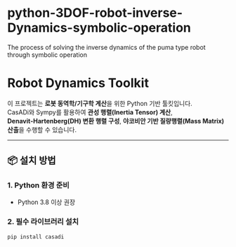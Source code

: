 # python-3DOF-robot-inverse-Dynamics-symbolic-operation
The process of solving the inverse dynamics of the puma type robot through symbolic operation
# Robot Dynamics Toolkit

이 프로젝트는 **로봇 동역학/기구학 계산**을 위한 Python 기반 툴킷입니다.  
CasADi와 Sympy를 활용하여 **관성 행렬(Inertia Tensor) 계산**,  
**Denavit-Hartenberg(DH) 변환 행렬 구성**, **야코비안 기반 질량행렬(Mass Matrix) 산출**을 수행할 수 있습니다.  

---

## 📦 설치 방법

### 1. Python 환경 준비
- Python 3.8 이상 권장

### 2. 필수 라이브러리 설치
```bash
pip install casadi
